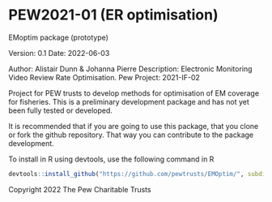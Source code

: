 # PEW2021-01 (ER optimisation)
 
EMoptim package (prototype)

Version: 0.1
Date: 2022-06-03

Author: Alistair Dunn & Johanna Pierre
Description: Electronic Monitoring Video Review Rate Optimisation. Pew Project: 2021-IF-02

Project for PEW trusts to develop methods for optimisation of EM coverage for fisheries. 
This is a preliminary development package and has not yet been fully tested or developed.

It is recommended that if you are going to use this package, that you clone or fork the github repository. That way you can contribute to the package development.

To install in R using devtools, use the following command in R

```r
devtools::install_github("https://github.com/pewtrusts/EMOptim/", subdir="EmOptim")
```

Copyright 2022 The Pew Charitable Trusts
